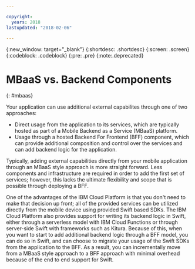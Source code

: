 ```yaml
---

copyright:
  years: 2018
lastupdated: "2018-02-06"

---
```

{:new_window: target="_blank"}
{:shortdesc: .shortdesc}
{:screen: .screen}
{:codeblock: .codeblock}
{:pre: .pre}
{:note:.deprecated}

# MBaaS vs. Backend Components
{: #mbaas}

Your application can use additional external capabilites through one of two approaches:
* Direct usage from the application to its services, which are typically hosted as part of a Mobile Backend as a Service (MBaaS) platform.
* Usage through a hosted Backend For Frontend (BFF) component, which can provide additional composition and control over the services and can add backend logic for the application.

Typically, adding external capabilities directly from your mobile application through an MBaaS style approach is more straight forward. Less components and infrastructure are required in order to add the first set of services; however, this lacks the ultimate flexibility and scope that is possible through deploying a BFF.

One of the advantages of the IBM Cloud Platform is that you don't need to make that decision up front; all of the provided services can be utilized directly from the mobile device using provided Swift based SDKs. The IBM Cloud Platform also provides support for writing its backend logic in Swift, either through a serverless model with IBM Cloud Functions or through server-side Swift with frameworks such as Kitura. Because of this, when you want to start to add additional backend logic through a BFF model, you can do so in Swift, and can choose to migrate your usage of the Swift SDKs from the application to the BFF. As a result, you can incrementally move from a MBaaS style approach to a BFF approach with minimal overhead because of the end to end support for Swift.
